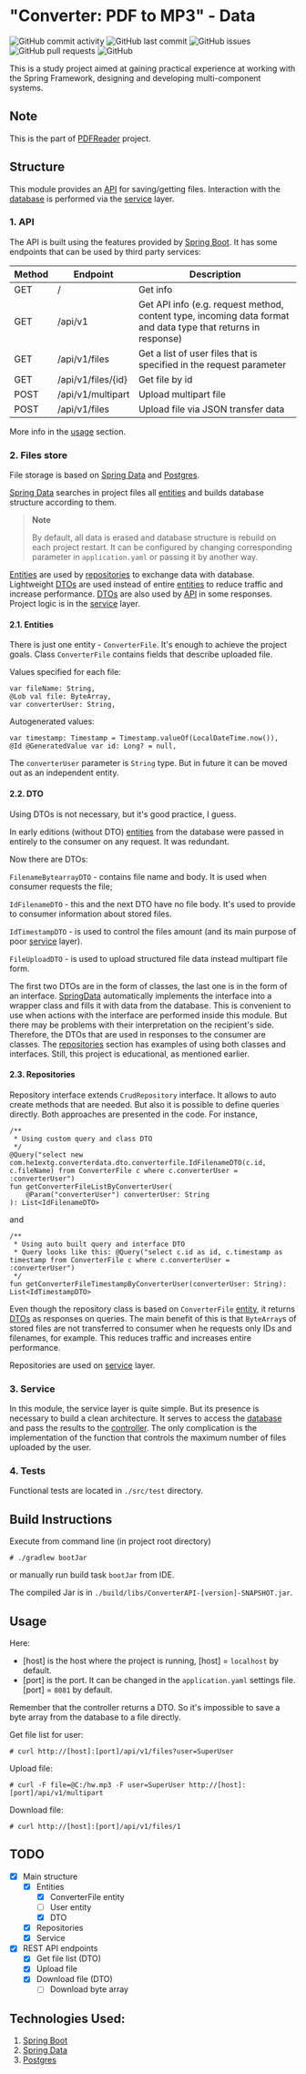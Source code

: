 # "Converter: PDF to MP3" - Data

![GitHub commit activity](https://img.shields.io/github/commit-activity/m/he1ex-tG/ConverterData?logo=GitHub) ![GitHub last commit](https://img.shields.io/github/last-commit/he1ex-tG/ConverterData?logo=GitHub) ![GitHub issues](https://img.shields.io/github/issues/he1ex-tG/ConverterData?logo=GitHub) ![GitHub pull requests](https://img.shields.io/github/issues-pr/he1ex-tG/ConverterData?logo=GitHub) ![GitHub](https://img.shields.io/github/license/he1ex-tg/converterdata?logo=GitHub)

This is a study project aimed at gaining practical experience at
working with the Spring Framework, designing and developing multi-component
systems.

## Note

This is the part of [PDFReader](https://github.com/he1ex-tG/PDFReader) project.

## Structure

This module provides an [API](#1-api) for saving/getting files. Interaction 
with the [database](#2-files-store) is performed via the [service](#3-service) 
layer.

### 1. API

The API is built using the features provided by 
[Spring Boot](https://spring.io/projects/spring-boot). It has some 
endpoints that can be used by third party services:

| __Method__ | __Endpoint__       | __Description__                                                                                               |
|------------|--------------------|---------------------------------------------------------------------------------------------------------------|
| GET        | /                  | Get info                                                                                                      |
| GET        | /api/v1            | Get API info (e.g. request method, content type, incoming data format and data type that returns in response) |
| GET        | /api/v1/files      | Get a list of user files that is specified in the request parameter                                           |
| GET        | /api/v1/files/{id} | Get file by id                                                                                                |
| POST       | /api/v1/multipart  | Upload multipart file                                                                                         |
| POST       | /api/v1/files      | Upload file via JSON transfer data                                                                            |

More info in the [usage](#usage) section.

### 2. Files store

File storage is based on [Spring Data](https://spring.io/projects/spring-data) 
and [Postgres](https://www.postgresql.org/). 

[Spring Data](https://spring.io/projects/spring-data) searches in project 
files all [entities](#21-entities) and builds database structure according to 
them.

> __Note__
> 
> By default, all data is erased and database structure is rebuild on each 
> project restart. It can be configured by changing corresponding parameter in 
> `application.yaml` or passing it by another way.

[Entities](#21-entities) are used by [repositories](#23-repositories) to exchange 
data with database. Lightweight [DTOs](#22-dto) are used instead of entire 
[entities](#21-entities) to reduce traffic and increase performance. 
[DTOs](#22-dto) are also used by [API](#1-api) in some responses. Project logic 
is in the [service](#3-service) layer.

#### 2.1. Entities

There is just one entity - `ConverterFile`. It's enough to achieve the project 
goals. Class `ConverterFile` contains fields that describe uploaded file.

Values specified for each file:

    var fileName: String,
    @Lob val file: ByteArray,
    var converterUser: String,

Autogenerated values:

    var timestamp: Timestamp = Timestamp.valueOf(LocalDateTime.now()),
    @Id @GeneratedValue var id: Long? = null,

The `converterUser` parameter is `String` type. But in future it can be moved 
out as an independent entity.

#### 2.2. DTO

Using DTOs is not necessary, but it's good practice, I guess. 

In early editions (without DTO) [entities](#21-entities) from the database 
were passed in entirely to the consumer on any request. It was redundant. 

Now there are DTOs:

  `FilenameBytearrayDTO` - contains file name and body. It is used when consumer 
requests the file;

  `IdFilenameDTO` - this and the next DTO have no file body. It's used to 
provide to consumer information about stored files.

  `IdTimestampDTO` - is used to control the files amount (and its main purpose 
of poor [service](#3-service) layer).

  `FileUploadDTO` - is used to upload structured file data instead multipart file 
form.

The first two DTOs are in the form of classes, the last one is in the form of 
an interface. [SpringData](https://spring.io/projects/spring-data) automatically 
implements the interface into a wrapper class and fills it with data from 
the database. This is convenient to use when actions with the interface are 
performed inside this module. But there may be problems with their interpretation 
on the recipient's side. Therefore, the DTOs that are used in responses to the 
consumer are classes. The [repositories](#23-repositories) section has examples 
of using both classes and interfaces. Still, this project is educational, 
as mentioned earlier.

#### 2.3. Repositories

Repository interface extends `CrudRepository` interface. It allows to auto create 
methods that are needed. But also it is possible to define queries directly. Both 
approaches are presented in the code. For instance,

    /**
     * Using custom query and class DTO
     */
    @Query("select new com.he1extg.converterdata.dto.converterfile.IdFilenameDTO(c.id, c.fileName) from ConverterFile c where c.converterUser = :converterUser")
    fun getConverterFileListByConverterUser(
        @Param("converterUser") converterUser: String
    ): List<IdFilenameDTO>

and

    /**
     * Using auto built query and interface DTO
     * Query looks like this: @Query("select c.id as id, c.timestamp as timestamp from ConverterFile c where c.converterUser = :converterUser")
     */
    fun getConverterFileTimestampByConverterUser(converterUser: String): List<IdTimestampDTO>

Even though the repository class is based on `ConverterFile` [entity](#21-entities), 
it returns [DTOs](#22-dto) as responses on queries. The main benefit of this 
is that `ByteArray`s of stored files are not transferred to consumer when he 
requests only IDs and filenames, for example. This reduces traffic and increases 
entire performance.

Repositories are used on [service](#3-service) layer.

### 3. Service

In this module, the service layer is quite simple. But its presence is necessary
to build a clean architecture. It serves to access the 
[database](#23-repositories) and pass the results to the [controller](#1-api). 
The only complication is the implementation of the function that controls the 
maximum number of files uploaded by the user.

### 4. Tests

Functional tests are located in `./src/test` directory.

## Build Instructions

Execute from command line (in project root directory)

    # ./gradlew bootJar

or manually run build task `bootJar` from IDE. 

The compiled Jar is in `./build/libs/ConverterAPI-[version]-SNAPSHOT.jar`.

## Usage

Here:
- [host] is the host where the project is running, [host] = `localhost` by 
default.
- [port] is the port. It can be changed in the `application.yaml` settings 
file. [port] = `8081` by default.

Remember that the controller returns a DTO. So it's impossible to save a byte 
array from the database to a file directly.

Get file list for user:



    # curl http://[host]:[port]/api/v1/files?user=SuperUser

Upload file:



    # curl -F file=@C:/hw.mp3 -F user=SuperUser http://[host]:[port]/api/v1/multipart

Download file:


    # curl http://[host]:[port]/api/v1/files/1

## TODO

- [x] Main structure
  - [x] Entities
    - [x] ConverterFile entity
    - [ ] User entity
    - [x] DTO
  - [x] Repositories
  - [x] Service
- [x] REST API endpoints
  - [x] Get file list (DTO)
  - [x] Upload file
  - [x] Download file (DTO)
    - [ ] Download byte array 

## Technologies Used:

1. [Spring Boot](https://spring.io/projects/spring-boot)
2. [Spring Data](https://spring.io/projects/spring-data)
3. [Postgres](https://www.postgresql.org/)

